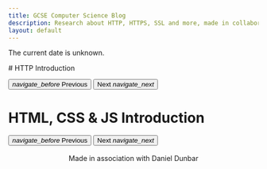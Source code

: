```yaml
---
title: GCSE Computer Science Blog
description: Research about HTTP, HTTPS, SSL and more, made in collaboration with Daniel Dunbar
layout: default
---
```


<!-- import Bootstrap - must be before extra styling so that carousel indicators' default styling is overwritten -->
<script src="/js/bootstrap.min.js" type="text/javascript"></script>
<link href="/css/bootstrap.min.css" rel="stylesheet" type="text/css">
<!-- import extra styling and scripts -->
<link href="css/main.css" rel="stylesheet" type="text/css">
<link href="css/presentation-imports.css" rel="stylesheet" type="text/css">
<script src="js/css-presentation-slide.js" type="text/javascript"></script>
<script src="js/scripts.js" type="text/javascript"></script>

<p>The current date is <span id="current_date">unknown</span>.</p>
# HTTP Introduction
<div id="http_presentation" class="carousel slide" data-interval="false" data-ride="carousel">
   <!-- Wrapper for presentation slides -->
   <div class="carousel-inner">
   </div>
   <div class="presentation-flexbox">
      <!-- Indicators -->
      <ol class="carousel-indicators">
      </ol>
      <!-- button to go to previous slide -->
      <button class="presentation-button-left mdc-button mdc-button--outlined" href="#http_presentation" data-slide="prev" data-mdc-auto-init="MDCRipple">
          <!-- navigation icon -->
          <i class="material-icons mdc-button__icon">navigate_before</i>
          Previous
      </button>
      <!-- button to go to next slide -->
      <button class="presentation-button-right mdc-button mdc-button--outlined" href="#http_presentation" data-slide="next" data-mdc-auto-init="MDCRipple">
          Next
          <!-- navigation icon -->
          <i class="material-icons mdc-button__icon">navigate_next</i>
       </button>
    </div>
</div>

<!-- HTML presentation -->
<h1>HTML, CSS & JS Introduction</h1>

<div id="html_presentation" class="carousel slide" data-interval="false" data-ride="carousel">
    <!-- Wrapper for presentation slides -->
    <div class="carousel-inner">
    </div>
    <div class="presentation-flexbox">
       <!-- Indicators -->
       <ol class="carousel-indicators">
       </ol>
       <!-- button to go to previous slide -->
       <button class="presentation-button-left mdc-button mdc-button--outlined" href="#html_presentation" data-slide="prev" data-mdc-auto-init="MDCRipple">
           <!-- navigation icon -->
           <i class="material-icons mdc-button__icon">navigate_before</i>
           Previous
       </button>
       <!-- button to go to next slide -->
       <button class="presentation-button-right mdc-button mdc-button--outlined" href="#html_presentation" data-slide="next" data-mdc-auto-init="MDCRipple">
           Next
           <!-- navigation icon -->
           <i class="material-icons mdc-button__icon">navigate_next</i>
       </button>
    </div>
</div>
<!-- HTML basics info is inserted via jQuery -->
<div id="blog-insert"></div>
<br>
<center>Made in association with Daniel Dunbar</center>
